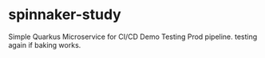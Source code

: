 # spinnaker-study
Simple Quarkus Microservice for CI/CD Demo Testing Prod pipeline. testing again if baking works.
